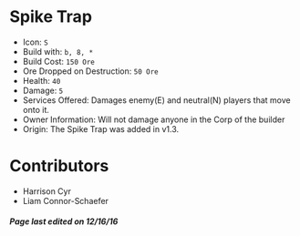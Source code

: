 Spike Trap
=======
* Icon: `S`
* Build with: `b, 8, *`
* Build Cost: `150 Ore`
* Ore Dropped on Destruction: `50 Ore`
* Health: `40`
* Damage: `5`
* Services Offered: Damages enemy(E) and neutral(N) players that move onto it.
* Owner Information: Will not damage anyone in the Corp of the builder
* Origin: The Spike Trap was added in v1.3.

Contributors
============
- Harrison Cyr
- Liam Connor-Schaefer

##### Page last edited on 12/16/16
